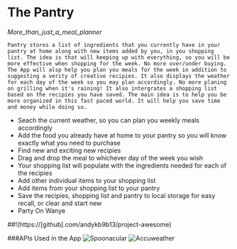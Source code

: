 # The Pantry

_More_than_just_a_meal_planner_

```
Pantry stores a list of ingredients that you currently have in your pantry at home along with new items added by you, in you shopping list. The idea is that will keeping up with everything, so you will be more effective when shopping for the week. No more over/under buying. The App will alsp help you plan you meals for the week in addition to suggesting a verity of creative recipies. It also displays the weather for each day of the week so you may plan accordingly. No more planing on grilling when it's raining! It also intergrates a shopping list based on the recipies you have saved. The main idea is to help you be more organized in this fast paced world. It will help you save time and money while doing so.
```

- Seach the current weather, so you can plan you weekly meals accordingly
- Add the food you already have at home to your pantry so you will know exactly what you need to purchase
- Find new and exciting new recipies
- Drag and drop the meal to whichever day of the week you wish
- Your shopping list will populate with the ingredients needed for each of the recipies
- Add other individual items to your shopping list
- Add items from your shopping list to your pantry
- Save the recipies, shopping list and pantry to local storage for easy recall, or clear and start new
- Party On Wanye

##!(https://[github].com/andykb9b13/project-awesome)

###APIs Used in the App
![Spoonacular](https://spoonacular.com/)
![Accuweather](https://www.accuweather.com/)
